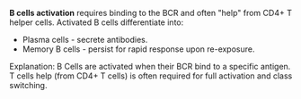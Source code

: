 **B cells activation** requires binding to the BCR and often "help" from CD4+ T helper cells.
Activated B cells differentiate into:
- Plasma cells - secrete antibodies.
- Memory B cells - persist for rapid response upon re-exposure.

Explanation:
B Cells are activated when their BCR bind to a specific antigen. T cells help (from CD4+ T cells) is often required for full activation and class switching.